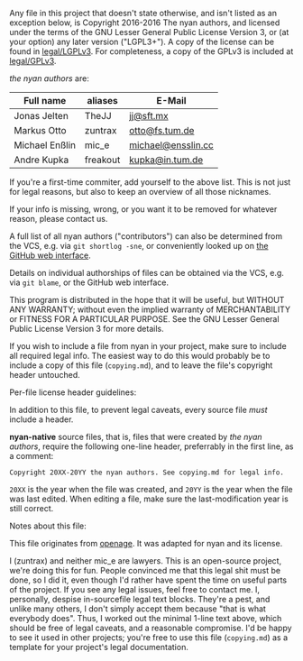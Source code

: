 Any file in this project that doesn't state otherwise, and isn't listed as an
exception below, is Copyright 2016-2016 The nyan authors, and licensed
under the terms of the GNU Lesser General Public License Version 3, or
(at your option) any later version ("LGPL3+").
A copy of the license can be found in [legal/LGPLv3](/legal/LGPLv3).
For completeness, a copy of the GPLv3 is included at [legal/GPLv3](/legal/GPLv3).

_the nyan authors_ are:

| Full name                   | aliases                     | E-Mail                                |
|-----------------------------|-----------------------------|---------------------------------------|
| Jonas Jelten                | TheJJ                       | jj@sft.mx                             |
| Markus Otto                 | zuntrax                     | otto@fs.tum.de                        |
| Michael Enßlin              | mic_e                       | michael@ensslin.cc                    |
| Andre Kupka                 | freakout                    | kupka@in.tum.de                       |

If you're a first-time commiter, add yourself to the above list. This is not
just for legal reasons, but also to keep an overview of all those nicknames.

If your info is missing, wrong, or you want it to be removed for whatever
reason, please contact us.

A full list of all nyan authors ("contributors") can also be determined
from the VCS, e.g. via `git shortlog -sne`, or conveniently looked up on
[the GitHub web interface](https://github.com/SFTtech/nyan/graphs/contributors).

Details on individual authorships of files can be obtained via the VCS,
e.g. via `git blame`, or the GitHub web interface.

This program is distributed in the hope that it will be useful,
but WITHOUT ANY WARRANTY; without even the implied warranty of
MERCHANTABILITY or FITNESS FOR A PARTICULAR PURPOSE.  See the
GNU Lesser General Public License Version 3 for more details.

If you wish to include a file from nyan in your project, make sure to
include all required legal info. The easiest way to do this would probably
be to include a copy of this file (`copying.md`), and to leave the file's
copyright header untouched.

Per-file license header guidelines:

In addition to this file, to prevent legal caveats, every source file *must*
include a header.

**nyan-native** source files, that is, files that were created by
_the nyan authors_, require the following one-line header, preferrably in
the first line, as a comment:

    Copyright 20XX-20YY the nyan authors. See copying.md for legal info.

`20XX` is the year when the file was created, and `20YY` is the year when the
file was last edited. When editing a file, make sure the last-modification year
is still correct.


Notes about this file:

This file originates from [openage](https://openage.sft.mx/).
It was adapted for nyan and its license.

I (zuntrax) and neither mic_e are lawyers. This is an open-source
project, we're doing this for fun. People convinced me that this legal
shit must be done, so I did it, even though I'd rather have spent the
time on useful parts of the project.  If you see any legal issues,
feel free to contact me.  I, personally, despise in-sourcefile legal
text blocks. They're a pest, and unlike many others, I don't simply
accept them because "that is what everybody does". Thus, I worked out
the minimal 1-line text above, which should be free of legal caveats,
and a reasonable compromise.  I'd be happy to see it used in other
projects; you're free to use this file (`copying.md`) as a template
for your project's legal documentation.
